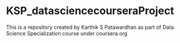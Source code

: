 KSP_datasciencecourseraProject
==============================

This is a repository created by Karthik S Patawardhan as part of Data Science Specialization course under coursera.org

